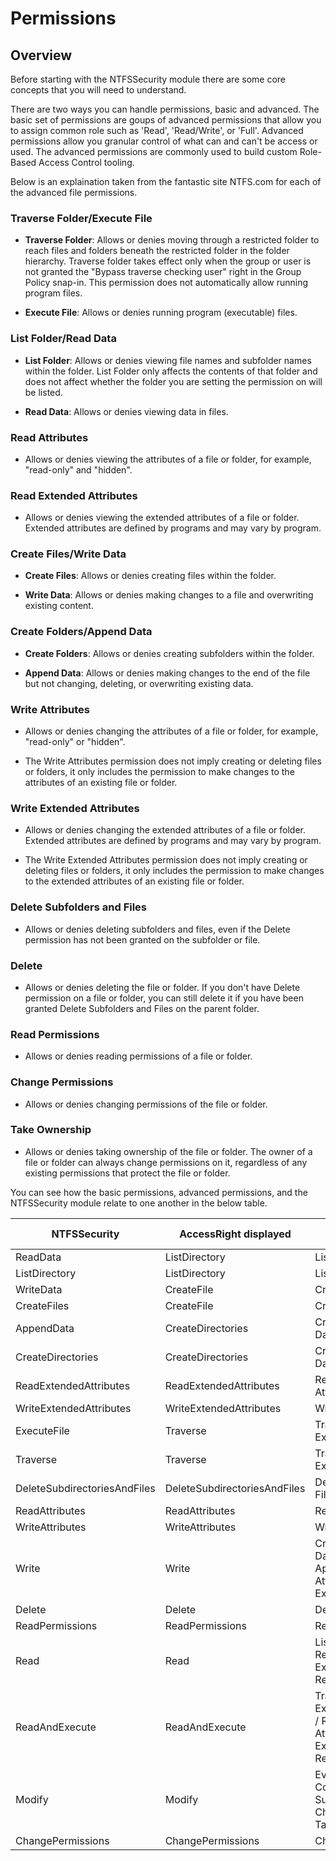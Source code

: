 # Permissions

## Overview

Before starting with the NTFSSecurity module there are some core concepts that you will need to understand.

There are two ways you can handle permissions, basic and advanced. The basic set of permissions are goups of advanced permissions that allow you to assign common role such as 'Read', 'Read/Write', or 'Full'. Advanced permissions allow you granular control of what can and can't be access or used. The advanced permissions are commonly used to build custom Role-Based Access Control tooling.

Below is an explaination taken from the fantastic site NTFS.com for each of the advanced file permissions.

### Traverse Folder/Execute File

* **Traverse Folder**: Allows or denies moving through a restricted folder to reach files and folders beneath the restricted folder in the folder hierarchy. Traverse folder takes effect only when the group or user is not granted the "Bypass traverse checking user" right in the Group Policy snap-in. This permission does not automatically allow running program files.

* **Execute File**: Allows or denies running program (executable) files.

### List Folder/Read Data

* **List Folder**: Allows or denies viewing file names and subfolder names within the folder. List Folder only affects the contents of that folder and does not affect whether the folder you are setting the permission on will be listed.

* **Read Data**: Allows or denies viewing data in files.

### Read Attributes

* Allows or denies viewing the attributes of a file or folder, for example, "read-only" and "hidden".

### Read Extended Attributes

* Allows or denies viewing the extended attributes of a file or folder. Extended attributes are defined by programs and may vary by program.

### Create Files/Write Data

* **Create Files**: Allows or denies creating files within the folder.

* **Write Data**: Allows or denies making changes to a file and overwriting existing content.

### Create Folders/Append Data

* **Create Folders**: Allows or denies creating subfolders within the folder.

* **Append Data**: Allows or denies making changes to the end of the file but not changing, deleting, or overwriting existing data.

### Write Attributes

* Allows or denies changing the attributes of a file or folder, for example, "read-only" or "hidden".

* The Write Attributes permission does not imply creating or deleting files or folders, it only includes the permission to make changes to the attributes of an existing file or folder.

### Write Extended Attributes

* Allows or denies changing the extended attributes of a file or folder. Extended attributes are defined by programs and may vary by program.

* The Write Extended Attributes permission does not imply creating or deleting files or folders, it only includes the permission to make changes to the extended attributes of an existing file or folder.

### Delete Subfolders and Files

* Allows or denies deleting subfolders and files, even if the Delete permission has not been granted on the subfolder or file.

### Delete

* Allows or denies deleting the file or folder. If you don't have Delete permission on a file or folder, you can still delete it if you have been granted Delete Subfolders and Files on the parent folder.

### Read Permissions

* Allows or denies reading permissions of a file or folder.

### Change Permissions

* Allows or denies changing permissions of the file or folder.

### Take Ownership

* Allows or denies taking ownership of the file or folder. The owner of a file or folder can always change permissions on it, regardless of any existing permissions that protect the file or folder.

You can see how the basic permissions, advanced permissions, and the NTFSSecurity module relate to one another in the below table.

| NTFSSecurity         | AccessRight displayed        | Advanced Security Window                                                                                                  |
|------------------------------|------------------------------|---------------------------------------------------------------------------------------------------------------------------|
| ReadData                     | ListDirectory                | List Folder / Read Data                                                                                                   |
| ListDirectory                | ListDirectory                | List Folder / Read Data                                                                                                   |
| WriteData                    | CreateFile                   | Create Files / Write Data                                                                                                 |
| CreateFiles                  | CreateFile                   | Create Files / Write Data                                                                                                 |
| AppendData                   | CreateDirectories            | Create Folders / Append Data                                                                                              |
| CreateDirectories            | CreateDirectories            | Create Folders / Append Data                                                                                              |
| ReadExtendedAttributes       | ReadExtendedAttributes       | Read Extended Attributes                                                                                                  |
| WriteExtendedAttributes      | WriteExtendedAttributes      | WriteExtendedAttributes                                                                                                   |
| ExecuteFile                  | Traverse                     | Traverse Folder / Execute File                                                                                            |
| Traverse                     | Traverse                     | Traverse Folder / Execute File                                                                                            |
| DeleteSubdirectoriesAndFiles | DeleteSubdirectoriesAndFiles | Delete Sub-folders and Files                                                                                              |
| ReadAttributes               | ReadAttributes               | Read Attributes                                                                                                           |
| WriteAttributes              | WriteAttributes              | Write Attributes                                                                                                          |
| Write                        | Write                        |  Create Files / Write Data,   Create Folders / Append Data,   Write-Attributes, Write Extended Attributes                 |
| Delete                       | Delete                       | Delete                                                                                                                    |
| ReadPermissions              | ReadPermissions              | Read Permissions                                                                                                          |
| Read                         | Read                         |  List Folder / Read Data, Read Attributes,   Read Extended Attributes, Read Permissions                                   |
| ReadAndExecute               | ReadAndExecute               |  Traverse Folder / Execute File,   List Folder / Read Data, Read Attributes,   Read Extended Attributes, Read Permissions |
| Modify                       | Modify                       |  Everything except Full Control,   Delete SubFolders and Files,   Change Permissions, Take Ownership                      |
| ChangePermissions            | ChangePermissions            | Change Permissions                                                                                                        |
